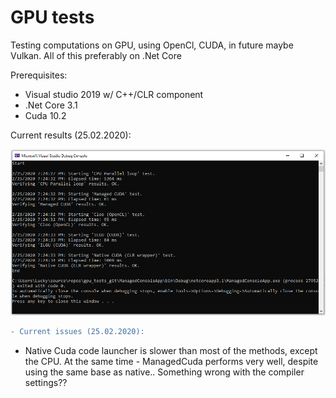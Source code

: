 # GPU tests

Testing computations on GPU, using OpenCl, CUDA, in future maybe Vulkan. All of this preferably on .Net Core

Prerequisites:

* Visual studio 2019 w/ C++/CLR component
* .Net Core 3.1
* Cuda 10.2

Current results (25.02.2020):

![Image of Yaktocat](results.png)

```diff
- Current issues (25.02.2020):
```

* Native Cuda code launcher is slower than most of the methods, except the CPU. At the same time - ManagedCuda performs very well, despite using the same base as native.. Something wrong with the compiler settings??